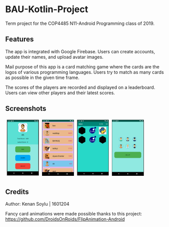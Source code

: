 # BAU-Kotlin-Project

Term project for the COP4485 N11-Android Programming class of 2019.

## Features

The app is integrated with Google Firebase. Users can create accounts, update their names, and upload avatar images.

Mail purpose of this app is a card matching game where the cards are the logos of various programming languages. Users try to match as many cards as possible in the given time frame.

The scores of the players are recorded and displayed on a leaderboard. Users can view other players and their latest scores.

## Screenshots

<div class="row" 
    style="clear: both;
            display: table;">
  <div class="column" 
  style="float: left;
        width: 20%;
        padding: 5px;">
    <img src="https://raw.githubusercontent.com/Creskendoll/BAU-Kotlin-Project/master/screenshots/1.png" style="width:100%">
  </div>
  <div class="column" 
  style="float: left;
        width: 20%;
        padding: 5px;">
    <img src="https://raw.githubusercontent.com/Creskendoll/BAU-Kotlin-Project/master/screenshots/2.png" style="width:100%">
  </div>
  <div class="column" 
  style="float: left;
        width: 20%;
        padding: 5px;">
    <img src="https://raw.githubusercontent.com/Creskendoll/BAU-Kotlin-Project/master/screenshots/3.png" style="width:100%">
  </div>
  <div class="column" 
  style="float: left;
        width: 20%;
        padding: 5px;">
    <img src="https://raw.githubusercontent.com/Creskendoll/BAU-Kotlin-Project/master/screenshots/4.png" style="width:100%">
  </div>

</div>

## Credits

Author: Kenan Soylu | 1601204

Fancy card animations were made possible thanks to this project: https://github.com/DroidsOnRoids/FlipAnimation-Android
